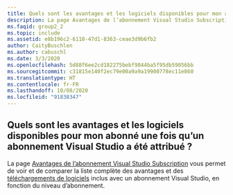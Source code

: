 ```yaml
---
title: Quels sont les avantages et les logiciels disponibles pour mon abonné une fois qu’un abonnement Visual Studio a été attribué ?
description: La page Avantages de l’abonnement Visual Studio Subscription vous permet de voir et de comparer la liste complète des avantages et des téléchargements de logiciels inclus...
ms.faqid: group2_2
ms.topic: include
ms.assetid: e8b196c2-6118-47d1-8363-ceae3d9b6fb2
author: CaityBuschlen
ms.author: cabuschl
ms.date: 3/3/2020
ms.openlocfilehash: 5d88f6ee2cd182275bebf9044ba5f95db59056bb
ms.sourcegitcommit: c31815e140f2ec79e00a9a9a19900778ec11e860
ms.translationtype: HT
ms.contentlocale: fr-FR
ms.lasthandoff: 10/08/2020
ms.locfileid: "91838347"
---
```

## <a name="what-benefits-and-software-is-available-to-my-subscriber-once-a-visual-studio-subscription-has-been-assigned"></a>Quels sont les avantages et les logiciels disponibles pour mon abonné une fois qu’un abonnement Visual Studio a été attribué ?

La page [Avantages de l’abonnement Visual Studio Subscription](https://visualstudio.microsoft.com/vs/benefits/) vous permet de voir et de comparer la liste complète des avantages et des [téléchargements de logiciels](../../../../software-download-list.md) inclus avec un abonnement Visual Studio, en fonction du niveau d’abonnement.